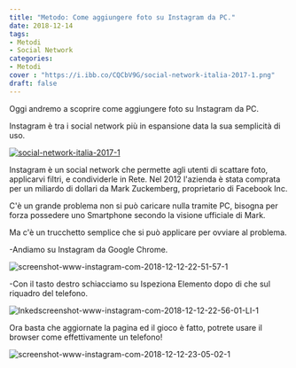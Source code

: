 ```yaml
---
title: "Metodo: Come aggiungere foto su Instagram da PC."
date: 2018-12-14
tags:
- Metodi
- Social Network
categories:
- Metodi
cover : "https://i.ibb.co/CQCbV9G/social-network-italia-2017-1.png"
draft: false
---
```


Oggi andremo a scoprire come aggiungere foto su Instagram da PC.

Instagram è tra i social network più in espansione data la sua semplicità di uso.

<a href="https://ibb.co/NKD9WNB"><img src="https://i.ibb.co/CQCbV9G/social-network-italia-2017-1.png" alt="social-network-italia-2017-1" border="0"></a>

Instagram è un social network che permette agli utenti di scattare foto, applicarvi filtri, e condividerle in Rete. Nel 2012 l'azienda è stata comprata per un miliardo di dollari da Mark Zuckemberg, proprietario di Facebook Inc.

C'è un grande problema non si può caricare nulla tramite PC, bisogna per forza possedere uno Smartphone secondo la visione ufficiale di Mark.

Ma c'è un trucchetto semplice che si può applicare per ovviare al problema.

-Andiamo su Instagram da Google Chrome.

<img src="https://i.ibb.co/mCrKvWW/screenshot-www-instagram-com-2018-12-12-22-51-57-1.png" alt="screenshot-www-instagram-com-2018-12-12-22-51-57-1" border="0">

-Con il tasto destro schiacciamo su Ispeziona Elemento dopo di che sul riquadro del telefono.

<img src="https://i.ibb.co/DM4KZdr/Inkedscreenshot-www-instagram-com-2018-12-12-22-56-01-LI-1.jpg" alt="Inkedscreenshot-www-instagram-com-2018-12-12-22-56-01-LI-1" border="0">

Ora basta che aggiornate la pagina ed il gioco è fatto, potrete usare il browser come effettivamente un telefono!

<img src="https://i.ibb.co/LZhz3mc/screenshot-www-instagram-com-2018-12-12-23-05-02-1.png" alt="screenshot-www-instagram-com-2018-12-12-23-05-02-1" border="0">
